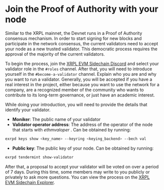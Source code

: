 # Join the Proof of Authority with your node
Similar to the XRPL mainnet, the Devnet runs in a Proof of Authority consensus mechanism. In order to start signing for new blocks and participate in the network consensus, the current validators need to accept your node as a new trusted validator. This democratic process requires the approval of the majority of the current validators.

To begin the process, join the [XRPL EVM Sidechain Discord](https://discord.gg/xrplevm) and select your validator role in the `#roles` channel. After that, you will need to introduce yourself in the `#become-a-validator` channel. Explain who you are and why you want to run a validator. Generally, you will be accepted if you have a real interest in the project, either because you want to use the network for a company, are a recognized member of the community who wants to contribute to its long-term governance, or just have an academic interest.

While doing your introduction, you will need to provide the details that identify your validator.

- **Moniker**: The public name of your validator
- **Validator operator address**: The address of the operator of the node that starts with *ethmvaloper* . Can be obtained by running:
```bash
exrpd keys show <key_name> --keyring <keying_backend> --bech val
```
- **Public key**: The public key of your node. Can be obtained by running:
```bash
exrpd tendermint show-validator
```

After that, a proposal to accept your validator will be voted on over a period of 7 days. During this time, some members may write to you publicly or privately to ask more questions. You can view the process on the [XRPL EVM Sidechain Explorer](https://governance.xrplevm.org/xrp/proposals).